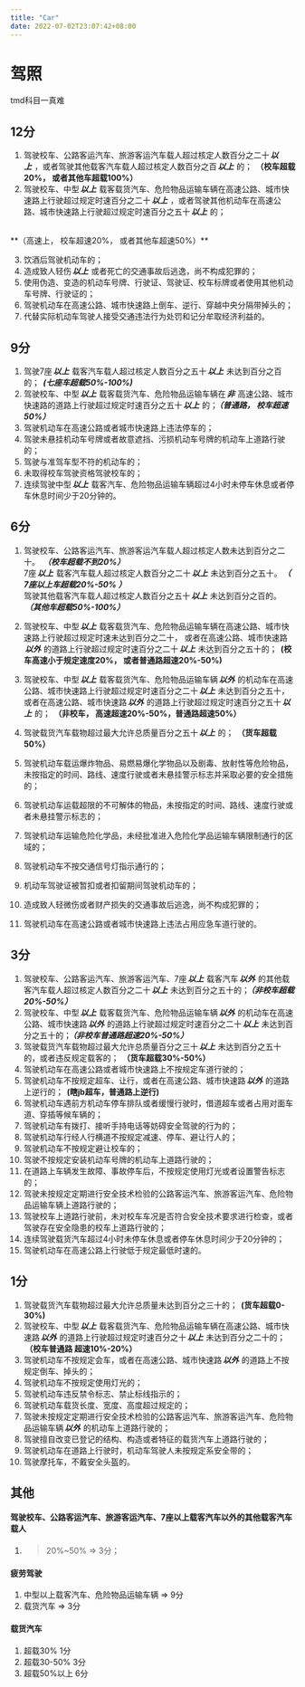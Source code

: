 ```yaml
---
title: "Car"
date: 2022-07-02T23:07:42+08:00
---
```



# 驾照

tmd科目一真难

## 12分
1. 驾驶校车、公路客运汽车、旅游客运汽车载人超过核定人数百分之二十***以上***，或者驾驶其他载客汽车载人超过核定人数百分之百***以上***的； **（校车超载20%， 或者其他车超载100%）**
2. 驾驶校车、中型***以上***载客载货汽车、危险物品运输车辆在高速公路、城市快速路上行驶超过规定时速百分之二十***以上***，或者驾驶其他机动车在高速公路、城市快速路上行驶超过规定时速百分之五十***以上***的； 
<br/>
**（高速上， 校车超速20%， 或者其他车超速50%）**

3. 饮酒后驾驶机动车的；
4. 造成致人轻伤***以上***或者死亡的交通事故后逃逸，尚不构成犯罪的；
5. 使用伪造、变造的机动车号牌、行驶证、驾驶证、校车标牌或者使用其他机动车号牌、行驶证的；
6. 驾驶机动车在高速公路、城市快速路上倒车、逆行、穿越中央分隔带掉头的；
7. 代替实际机动车驾驶人接受交通违法行为处罚和记分牟取经济利益的。

## 9分
1. 驾驶7座***以上***载客汽车载人超过核定人数百分之五十***以上***未达到百分之百的； ***(七座车超载50%-100%)***
2. 驾驶校车、中型***以上***载客载货汽车、危险物品运输车辆在***非***高速公路、城市快速路的道路上行驶超过规定时速百分之五十***以上***的；**_（普通路， 校车超速50%）_**
3. 驾驶机动车在高速公路或者城市快速路上违法停车的；
4. 驾驶未悬挂机动车号牌或者故意遮挡、污损机动车号牌的机动车上道路行驶的；
5. 驾驶与准驾车型不符的机动车的；
6. 未取得校车驾驶资格驾驶校车的；
7. 连续驾驶中型***以上***载客汽车、危险物品运输车辆超过4小时未停车休息或者停车休息时间少于20分钟的。

## 6分   
1. 驾驶校车、公路客运汽车、旅游客运汽车载人超过核定人数未达到百分之二十。  **_（校车超载不到20%）_** <br/>
7座***以上***载客汽车载人超过核定人数百分之二十***以上***未达到百分之五十。**_（ 7座以上车超载20%-50% ）_** <br/>
驾驶其他载客汽车载人超过核定人数百分之五十***以上***未达到百分之百的。  **_（其他车超载50%-100%）_** <br/>

2. 驾驶校车、中型***以上***载客载货汽车、危险物品运输车辆在高速公路、城市快速路上行驶超过规定时速未达到百分之二十，
或者在高速公路、城市快速路***以外***的道路上行驶超过规定时速百分之二十***以上***未达到百分之五十的；
   **(校车高速小于规定速度20%， 或者普通路超速20%-50%)**
3. 驾驶校车、中型***以上***载客载货汽车、危险物品运输车辆***以外***的机动车在高速公路、城市快速路上行驶超过规定时速百分之二十***以上***未达到百分之五十，或者在高速公路、城市快速路***以外***的道路上行驶超过规定时速百分之五十***以上***的；
**（非校车， 高速超速20%-50%，普通路超速50%）**
4. 驾驶载货汽车载物超过最大允许总质量百分之五十***以上***的； **（货车超载50%）**
5. 驾驶机动车载运爆炸物品、易燃易爆化学物品以及剧毒、放射性等危险物品，未按指定的时间、路线、速度行驶或者未悬挂警示标志并采取必要的安全措施的；
6. 驾驶机动车运载超限的不可解体的物品，未按指定的时间、路线、速度行驶或者未悬挂警示标志的；
7. 驾驶机动车运输危险化学品，未经批准进入危险化学品运输车辆限制通行的区域的；
8. 驾驶机动车不按交通信号灯指示通行的；
9. 机动车驾驶证被暂扣或者扣留期间驾驶机动车的；
10. 造成致人轻微伤或者财产损失的交通事故后逃逸，尚不构成犯罪的；
11. 驾驶机动车在高速公路或者城市快速路上违法占用应急车道行驶的。

## 3分
1. 驾驶校车、公路客运汽车、旅游客运汽车、7座***以上***载客汽车***以外***的其他载客汽车载人超过核定人数百分之二十***以上***未达到百分之五十的；**_（非校车超载20%-50%）_**
2. 驾驶校车、中型***以上***载客载货汽车、危险物品运输车辆***以外***的机动车在高速公路、城市快速路***以外***的道路上行驶超过规定时速百分之二十***以上***未达到百分之五十的；**_（非校车普通路超速20%-50%）_**
3. 驾驶载货汽车载物超过最大允许总质量百分之三十***以上***未达到百分之五十的，或者违反规定载客的； **（货车超载30%-50%）**
4. 驾驶机动车在高速公路或者城市快速路上不按规定车道行驶的；
5. 驾驶机动车不按规定超车、让行，或者在高速公路、城市快速路***以外***的道路上逆行的； **(瞎jb超车，普通路上逆行)**
6. 驾驶机动车遇前方机动车停车排队或者缓慢行驶时，借道超车或者占用对面车道、穿插等候车辆的；
7. 驾驶机动车有拨打、接听手持电话等妨碍安全驾驶的行为的；
8. 驾驶机动车行经人行横道不按规定减速、停车、避让行人的；
9. 驾驶机动车不按规定避让校车的；
10. 驾驶不按规定安装机动车号牌的机动车上道路行驶的；
11. 在道路上车辆发生故障、事故停车后，不按规定使用灯光或者设置警告标志的；
12. 驾驶未按规定定期进行安全技术检验的公路客运汽车、旅游客运汽车、危险物品运输车辆上道路行驶的；
13. 驾驶校车上道路行驶前，未对校车车况是否符合安全技术要求进行检查，或者驾驶存在安全隐患的校车上道路行驶的；
14. 连续驾驶载货汽车超过4小时未停车休息或者停车休息时间少于20分钟的；
15. 驾驶机动车在高速公路上行驶低于规定最低时速的。

## 1分
1. 驾驶载货汽车载物超过最大允许总质量未达到百分之三十的； **(货车超载0-30%)**
2. 驾驶校车、中型***以上***载客载货汽车、危险物品运输车辆在高速公路、城市快速路***以外***的道路上行驶超过规定时速百分之十***以上***未达到百分之二十的； **（校车普通路 超速10%-20%）**
3. 驾驶机动车不按规定会车，或者在高速公路、城市快速路***以外***的道路上不按规定倒车、掉头的；
4. 驾驶机动车不按规定使用灯光的；
5. 驾驶机动车违反禁令标志、禁止标线指示的；
6. 驾驶机动车载货长度、宽度、高度超过规定的；
7. 驾驶未按规定定期进行安全技术检验的公路客运汽车、旅游客运汽车、危险物品运输车辆***以外***的机动车上道路行驶的；
8. 驾驶擅自改变已登记的结构、构造或者特征的载货汽车上道路行驶的；
9. 驾驶机动车在道路上行驶时，机动车驾驶人未按规定系安全带的；
10. 驾驶摩托车，不戴安全头盔的。

## 其他
#### 驾驶校车、公路客运汽车、旅游客运汽车、7座以上载客汽车以外的其他载客汽车载人
 1. > 20%~50% => 3分；
#### 疲劳驾驶
 1. 中型以上载客汽车、危险物品运输车辆 => 9分
 2. 载货汽车 => 3分

#### 载货汽车
1. 超载30% 1分
2. 超载30-50% 3分
3. 超载50%以上 6分


<style>

   strong{
       margin-right: 5px;
       margin-left: 2px;
   }

</style>

<script>
const styleSheet = {
    '以上':'red',
    '以外':'blue',
    '非':'blue'
};
const list = document.querySelectorAll('em strong');
list.forEach(item=>{
   if (styleSheet[item.innerText])
       item.style.color = styleSheet[item.innerText];
})
 
</script>